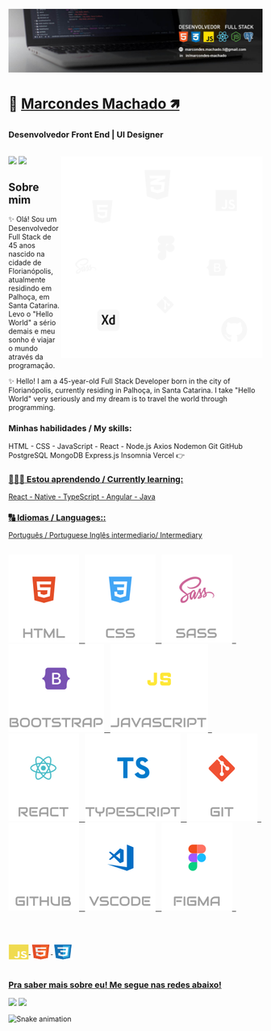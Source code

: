 
[![Marcondes Machado](./img/banner-05.png)](https://marcondesjm.github.io/portfolio)

# 👋 <b>[Marcondes Machado 🡽](https://www.linkedin.com/in/marcondes-machado)</b>
### <b>Desenvolvedor Front End</b> | <b>UI Designer</b>
<br />
  <img height="180em" src="https://github-readme-stats.vercel.app/api?username=marcondesjm&show_icons=true&theme=tokyonight&include_all_commits=true&count_private=true"/>
   <img height="180em" src="https://github-readme-stats.vercel.app/api/top-langs/?username=marcondesjm&layout=compact&langs_count=6&theme=tokyonight"/>

   <img src="./img/languages-2.svg" min-width="400" max-width="400" width="400" align="right" alt="badges languages">


  ## <b>Sobre mim</b>
✨ Olá! Sou um Desenvolvedor Full Stack de 45 anos nascido na cidade de Florianópolis, atualmente residindo em Palhoça, em Santa Catarina. Levo o "Hello World" a sério demais e meu sonho é viajar o mundo através da programação.

✨ Hello! I am a 45-year-old Full Stack Developer born in the city of Florianópolis, currently residing in Palhoça, in Santa Catarina. I take "Hello World" very seriously and my dream is to travel the world through programming.</b>

### <b> Minhas habilidades / My skills:</b>
 HTML - CSS - JavaScript - React - Node.js Axios Nodemon Git GitHub PostgreSQL MongoDB Express.js Insomnia Vercel 👉
   <a href="https://github.com/marcondesjm">
 
### <b> 👩🏻‍🎓 Estou aprendendo / Currently learning:
</b>
 React - Native - TypeScript - Angular - Java <br />
</div>

### <b> 🔠 Idiomas / Languages::
</b>
Português / Portuguese
Inglês intermediario/ Intermediary

</b>


<div style="display: inline_block; text-decoration: none; margin-bottom: 30px"><br>
  
  ![HTML](./img/html.svg) &nbsp;
  ![CSS](./img/css.svg) &nbsp;
  ![SASS](./img/sass.svg) &nbsp;
  ![Bootstrap](./img/bootstrap.svg) &nbsp;
  ![JS](./img/js.svg) &nbsp;
  ![JS](./img/react.svg) &nbsp;
  ![JS](./img/ts.svg) &nbsp;
  ![Git](./img/git.svg) &nbsp;
  ![Github](./img/github.svg) &nbsp;
  ![VSCode](./img/vscode.svg) &nbsp;
  ![Figma](./img/figma.svg) &nbsp;

</div>
<br />

<div>
<div style="display: inline_block"><br>
  <img align="center" alt="Js" height="30" width="40" src="https://raw.githubusercontent.com/devicons/devicon/master/icons/javascript/javascript-plain.svg">
  <img align="center" alt="HTML" height="30" width="40" src="https://raw.githubusercontent.com/devicons/devicon/master/icons/html5/html5-original.svg">
  <img align="center" alt="CSS" height="30" width="40" src="https://raw.githubusercontent.com/devicons/devicon/master/icons/css3/css3-original.svg">
</div>
 
 <br>
 
  ### Pra saber mais sobre eu!  Me segue nas redes abaixo!
 
<div> 
 <a href = "mailto:marcondes.machado.ti@gmail.com"><img src="https://img.shields.io/badge/-Gmail-%23333?style=for-the-badge&logo=gmail&logoColor=white" target="_blank"></a>
  <a href="https://www.linkedin.com/in/marcondes-machado" target="_blank"><img src="https://img.shields.io/badge/-LinkedIn-%230077B5?style=for-the-badge&logo=linkedin&logoColor=white" target="_blank"></a> 
 
 ![Snake animation](https://github.com/devemdobro/devemdobro/blob/output/github-contribution-grid-snake.svg)   
